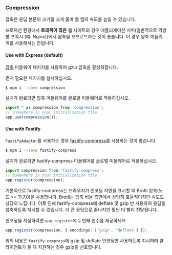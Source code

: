 ### Compression

압축은 응답 본문의 크기를 크게 줄여 웹 앱의 속도를 높일 수 있습니다.

프로덕션 환경에서 **트래픽이 많은** 웹 사이트의 경우 애플리케이션 서버(일반적으로 역방향 프록시 (예: Nginx))에서 압축을 오프로드하는 것이 좋습니다. 이 경우 압축 미들웨어를 사용해서는 안됩니다.

#### Use with Express (default)

[압축](https://github.com/expressjs/compression) 미들웨어 패키지를 사용하여 gzip 압축을 활성화합니다.

먼저 필요한 패키지를 설치하십시오.

```bash
$ npm i --save compression
```

설치가 완료되면 압축 미들웨어를 글로벌 미들웨어로 적용하십시오.

```typescript
import * as compression from 'compression';
// somewhere in your initialization file
app.use(compression());
```

#### Use with Fastify

`FastifyAdapter`를 사용하는 경우 [fastify-compress](https://github.com/fastify/fastify-compress)를 사용하는 것이 좋습니다.

```bash
$ npm i --save fastify-compress
```

설치가 완료되면 fastify-compress 미들웨어를 글로벌 미들웨어로 적용하십시오.

```typescript
import compression from 'fastify-compress';
// somewhere in your initialization file
app.register(compression);
```

기본적으로 fastify-compress는 브라우저가 인코딩 지원을 표시할 때 Brotli 압축(노드 >= 11.7.0)을 사용합니다. Brotli는 압축 비율 측면에서 상당히 효율적이지만 속도도 상당히 느립니다. 이로 인해 fastify-compress에 deflate 및 gzip 만 사용하여 응답을 압축하도록 지시할 수 있습니다. 더 큰 응답으로 끝나지만 훨씬 더 빨리 전달됩니다.

인코딩을 지정하려면 `app.register`에 두번째 인수를 제공하세요.

```typescript
app.register(compression, { encodings: ['gzip', 'deflate'] });
```

위의 내용은 `fastify-compress`에 gzip 및 deflate 인코딩만 사용하도록 지시하며 클라이언트가 둘 다 지원하는 경우 gzip을 선호합니다.
